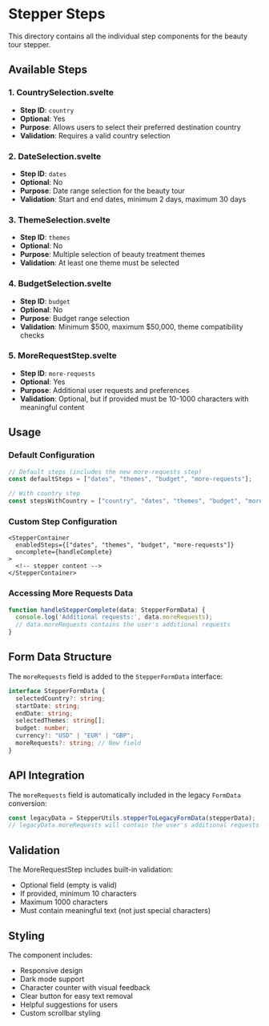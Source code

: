 # Stepper Steps

This directory contains all the individual step components for the beauty tour stepper.

## Available Steps

### 1. CountrySelection.svelte
- **Step ID**: `country`
- **Optional**: Yes
- **Purpose**: Allows users to select their preferred destination country
- **Validation**: Requires a valid country selection

### 2. DateSelection.svelte
- **Step ID**: `dates`
- **Optional**: No
- **Purpose**: Date range selection for the beauty tour
- **Validation**: Start and end dates, minimum 2 days, maximum 30 days

### 3. ThemeSelection.svelte
- **Step ID**: `themes`
- **Optional**: No
- **Purpose**: Multiple selection of beauty treatment themes
- **Validation**: At least one theme must be selected

### 4. BudgetSelection.svelte
- **Step ID**: `budget`
- **Optional**: No
- **Purpose**: Budget range selection
- **Validation**: Minimum $500, maximum $50,000, theme compatibility checks

### 5. MoreRequestStep.svelte
- **Step ID**: `more-requests`
- **Optional**: Yes
- **Purpose**: Additional user requests and preferences
- **Validation**: Optional, but if provided must be 10-1000 characters with meaningful content

## Usage

### Default Configuration
```typescript
// Default steps (includes the new more-requests step)
const defaultSteps = ["dates", "themes", "budget", "more-requests"];

// With country step
const stepsWithCountry = ["country", "dates", "themes", "budget", "more-requests"];
```

### Custom Step Configuration
```svelte
<StepperContainer 
  enabledSteps={["dates", "themes", "budget", "more-requests"]}
  oncomplete={handleComplete}
>
  <!-- stepper content -->
</StepperContainer>
```

### Accessing More Requests Data
```typescript
function handleStepperComplete(data: StepperFormData) {
  console.log('Additional requests:', data.moreRequests);
  // data.moreRequests contains the user's additional requests
}
```

## Form Data Structure

The `moreRequests` field is added to the `StepperFormData` interface:

```typescript
interface StepperFormData {
  selectedCountry?: string;
  startDate: string;
  endDate: string;
  selectedThemes: string[];
  budget: number;
  currency?: "USD" | "EUR" | "GBP";
  moreRequests?: string; // New field
}
```

## API Integration

The `moreRequests` field is automatically included in the legacy `FormData` conversion:

```typescript
const legacyData = StepperUtils.stepperToLegacyFormData(stepperData);
// legacyData.moreRequests will contain the user's additional requests
```

## Validation

The MoreRequestStep includes built-in validation:
- Optional field (empty is valid)
- If provided, minimum 10 characters
- Maximum 1000 characters
- Must contain meaningful text (not just special characters)

## Styling

The component includes:
- Responsive design
- Dark mode support
- Character counter with visual feedback
- Clear button for easy text removal
- Helpful suggestions for users
- Custom scrollbar styling